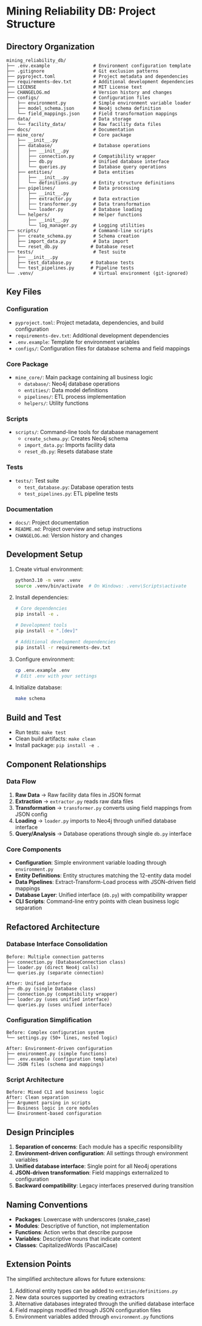 # Mining Reliability DB: Project Structure

## Directory Organization

```
mining_reliability_db/
├── .env.example                # Environment configuration template
├── .gitignore                  # Git exclusion patterns
├── pyproject.toml              # Project metadata and dependencies
├── requirements-dev.txt        # Additional development dependencies
├── LICENSE                     # MIT License text
├── CHANGELOG.md                # Version history and changes
├── configs/                    # Configuration files
│   ├── environment.py          # Simple environment variable loader
│   ├── model_schema.json       # Neo4j schema definition
│   └── field_mappings.json     # Field transformation mappings
├── data/                       # Data storage
│   └── facility_data/          # Raw facility data files
├── docs/                       # Documentation
├── mine_core/                  # Core package
│   ├── __init__.py
│   ├── database/               # Database operations
│   │   ├── __init__.py
│   │   ├── connection.py       # Compatibility wrapper
│   │   ├── db.py               # Unified database interface
│   │   └── queries.py          # Database query operations
│   ├── entities/               # Data entities
│   │   ├── __init__.py
│   │   └── definitions.py      # Entity structure definitions
│   ├── pipelines/              # Data processing
│   │   ├── __init__.py
│   │   ├── extractor.py        # Data extraction
│   │   ├── transformer.py      # Data transformation
│   │   └── loader.py           # Database loading
│   └── helpers/                # Helper functions
│       ├── __init__.py
│       └── log_manager.py      # Logging utilities
├── scripts/                    # Command-line scripts
│   ├── create_schema.py        # Schema creation
│   ├── import_data.py          # Data import
│   └── reset_db.py            # Database reset
├── tests/                      # Test suite
│   ├── __init__.py
│   ├── test_database.py       # Database tests
│   └── test_pipelines.py      # Pipeline tests
└── .venv/                      # Virtual environment (git-ignored)
```

## Key Files

### Configuration

- `pyproject.toml`: Project metadata, dependencies, and build configuration
- `requirements-dev.txt`: Additional development dependencies
- `.env.example`: Template for environment variables
- `configs/`: Configuration files for database schema and field mappings

### Core Package

- `mine_core/`: Main package containing all business logic
  - `database/`: Neo4j database operations
  - `entities/`: Data model definitions
  - `pipelines/`: ETL process implementation
  - `helpers/`: Utility functions

### Scripts

- `scripts/`: Command-line tools for database management
  - `create_schema.py`: Creates Neo4j schema
  - `import_data.py`: Imports facility data
  - `reset_db.py`: Resets database state

### Tests

- `tests/`: Test suite
  - `test_database.py`: Database operation tests
  - `test_pipelines.py`: ETL pipeline tests

### Documentation

- `docs/`: Project documentation
- `README.md`: Project overview and setup instructions
- `CHANGELOG.md`: Version history and changes

## Development Setup

1. Create virtual environment:

   ```bash
   python3.10 -m venv .venv
   source .venv/bin/activate  # On Windows: .venv\Scripts\activate
   ```

2. Install dependencies:

   ```bash
   # Core dependencies
   pip install -e .

   # Development tools
   pip install -e ".[dev]"

   # Additional development dependencies
   pip install -r requirements-dev.txt
   ```

3. Configure environment:

   ```bash
   cp .env.example .env
   # Edit .env with your settings
   ```

4. Initialize database:
   ```bash
   make schema
   ```

## Build and Test

- Run tests: `make test`
- Clean build artifacts: `make clean`
- Install package: `pip install -e .`

## Component Relationships

### Data Flow

1. **Raw Data** → Raw facility data files in JSON format
2. **Extraction** → `extractor.py` reads raw data files
3. **Transformation** → `transformer.py` converts using field mappings from JSON config
4. **Loading** → `loader.py` imports to Neo4j through unified database interface
5. **Query/Analysis** → Database operations through single `db.py` interface

### Core Components

- **Configuration**: Simple environment variable loading through `environment.py`
- **Entity Definitions**: Entity structures matching the 12-entity data model
- **Data Pipelines**: Extract-Transform-Load process with JSON-driven field mappings
- **Database Layer**: Unified interface (`db.py`) with compatibility wrapper
- **CLI Scripts**: Command-line entry points with clean business logic separation

## Refactored Architecture

### Database Interface Consolidation

```
Before: Multiple connection patterns
├── connection.py (DatabaseConnection class)
├── loader.py (direct Neo4j calls)
└── queries.py (separate connection)

After: Unified interface
├── db.py (single Database class)
├── connection.py (compatibility wrapper)
├── loader.py (uses unified interface)
└── queries.py (uses unified interface)
```

### Configuration Simplification

```
Before: Complex configuration system
└── settings.py (50+ lines, nested logic)

After: Environment-driven configuration
├── environment.py (simple functions)
├── .env.example (configuration template)
└── JSON files (schema and mappings)
```

### Script Architecture

```
Before: Mixed CLI and business logic
After: Clean separation
├── Argument parsing in scripts
├── Business logic in core modules
└── Environment-based configuration
```

## Design Principles

1. **Separation of concerns**: Each module has a specific responsibility
2. **Environment-driven configuration**: All settings through environment variables
3. **Unified database interface**: Single point for all Neo4j operations
4. **JSON-driven transformation**: Field mappings externalized to configuration
5. **Backward compatibility**: Legacy interfaces preserved during transition

## Naming Conventions

- **Packages**: Lowercase with underscores (snake_case)
- **Modules**: Descriptive of function, not implementation
- **Functions**: Action verbs that describe purpose
- **Variables**: Descriptive nouns that indicate content
- **Classes**: CapitalizedWords (PascalCase)

## Extension Points

The simplified architecture allows for future extensions:

1. Additional entity types can be added to `entities/definitions.py`
2. New data sources supported by creating extractors
3. Alternative databases integrated through the unified database interface
4. Field mappings modified through JSON configuration files
5. Environment variables added through `environment.py` functions
